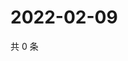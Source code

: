 # 2022-02-09

共 0 条

<!-- BEGIN WEIBO -->
<!-- 最后更新时间 Wed Feb 09 2022 19:00:34 GMT+0800 (China Standard Time) -->

<!-- END WEIBO -->
